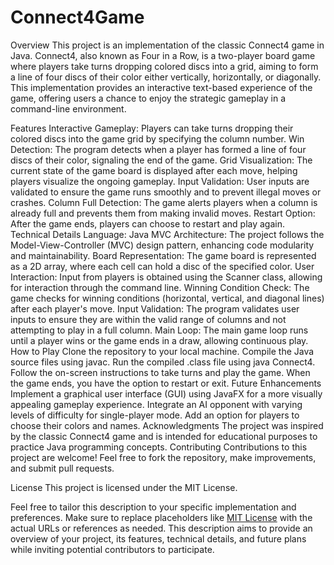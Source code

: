 # Connect4Game
Overview
This project is an implementation of the classic Connect4 game in Java. Connect4, also known as Four in a Row, is a two-player board game where players take turns dropping colored discs into a grid, aiming to form a line of four discs of their color either vertically, horizontally, or diagonally. This implementation provides an interactive text-based experience of the game, offering users a chance to enjoy the strategic gameplay in a command-line environment.

Features
Interactive Gameplay: Players can take turns dropping their colored discs into the game grid by specifying the column number.
Win Detection: The program detects when a player has formed a line of four discs of their color, signaling the end of the game.
Grid Visualization: The current state of the game board is displayed after each move, helping players visualize the ongoing gameplay.
Input Validation: User inputs are validated to ensure the game runs smoothly and to prevent illegal moves or crashes.
Column Full Detection: The game alerts players when a column is already full and prevents them from making invalid moves.
Restart Option: After the game ends, players can choose to restart and play again.
Technical Details
Language: Java
MVC Architecture: The project follows the Model-View-Controller (MVC) design pattern, enhancing code modularity and maintainability.
Board Representation: The game board is represented as a 2D array, where each cell can hold a disc of the specified color.
User Interaction: Input from players is obtained using the Scanner class, allowing for interaction through the command line.
Winning Condition Check: The game checks for winning conditions (horizontal, vertical, and diagonal lines) after each player's move.
Input Validation: The program validates user inputs to ensure they are within the valid range of columns and not attempting to play in a full column.
Main Loop: The main game loop runs until a player wins or the game ends in a draw, allowing continuous play.
How to Play
Clone the repository to your local machine.
Compile the Java source files using javac.
Run the compiled .class file using java Connect4.
Follow the on-screen instructions to take turns and play the game.
When the game ends, you have the option to restart or exit.
Future Enhancements
Implement a graphical user interface (GUI) using JavaFX for a more visually appealing gameplay experience.
Integrate an AI opponent with varying levels of difficulty for single-player mode.
Add an option for players to choose their colors and names.
Acknowledgments
The project was inspired by the classic Connect4 game and is intended for educational purposes to practice Java programming concepts.
Contributing
Contributions to this project are welcome! Feel free to fork the repository, make improvements, and submit pull requests.

License
This project is licensed under the MIT License.

Feel free to tailor this description to your specific implementation and preferences. Make sure to replace placeholders like [MIT License](LICENSE) with the actual URLs or references as needed. This description aims to provide an overview of your project, its features, technical details, and future plans while inviting potential contributors to participate.
